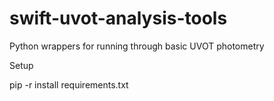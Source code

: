 # swift-uvot-analysis-tools
Python wrappers for running through basic UVOT photometry

Setup

pip -r install requirements.txt
